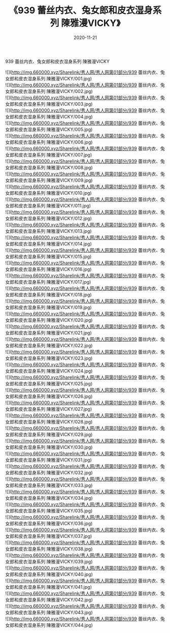 ﻿---
layout: post
title:  《939 蕾丝内衣、兔女郎和皮衣湿身系列 陳雅漫VICKY》
date:   2020-11-21
img: http://img.660000.xyz/Sharelink/秀人网/秀人网第01部分/939 蕾丝内衣、兔女郎和皮衣湿身系列 陳雅漫VICKY/000.jpg
categories: [美女, 清纯, 唯美]
---

939 蕾丝内衣、兔女郎和皮衣湿身系列 陳雅漫VICKY

  ![](http://img.660000.xyz/Sharelink/秀人网/秀人网第01部分/939 蕾丝内衣、兔女郎和皮衣湿身系列 陳雅漫VICKY/001.jpg) <br> ![](http://img.660000.xyz/Sharelink/秀人网/秀人网第01部分/939 蕾丝内衣、兔女郎和皮衣湿身系列 陳雅漫VICKY/002.jpg) <br> ![](http://img.660000.xyz/Sharelink/秀人网/秀人网第01部分/939 蕾丝内衣、兔女郎和皮衣湿身系列 陳雅漫VICKY/003.jpg) <br> ![](http://img.660000.xyz/Sharelink/秀人网/秀人网第01部分/939 蕾丝内衣、兔女郎和皮衣湿身系列 陳雅漫VICKY/004.jpg) <br> ![](http://img.660000.xyz/Sharelink/秀人网/秀人网第01部分/939 蕾丝内衣、兔女郎和皮衣湿身系列 陳雅漫VICKY/005.jpg) <br> ![](http://img.660000.xyz/Sharelink/秀人网/秀人网第01部分/939 蕾丝内衣、兔女郎和皮衣湿身系列 陳雅漫VICKY/006.jpg) <br> ![](http://img.660000.xyz/Sharelink/秀人网/秀人网第01部分/939 蕾丝内衣、兔女郎和皮衣湿身系列 陳雅漫VICKY/007.jpg) <br> ![](http://img.660000.xyz/Sharelink/秀人网/秀人网第01部分/939 蕾丝内衣、兔女郎和皮衣湿身系列 陳雅漫VICKY/008.jpg) <br> ![](http://img.660000.xyz/Sharelink/秀人网/秀人网第01部分/939 蕾丝内衣、兔女郎和皮衣湿身系列 陳雅漫VICKY/009.jpg) <br> ![](http://img.660000.xyz/Sharelink/秀人网/秀人网第01部分/939 蕾丝内衣、兔女郎和皮衣湿身系列 陳雅漫VICKY/010.jpg) <br> ![](http://img.660000.xyz/Sharelink/秀人网/秀人网第01部分/939 蕾丝内衣、兔女郎和皮衣湿身系列 陳雅漫VICKY/011.jpg) <br> ![](http://img.660000.xyz/Sharelink/秀人网/秀人网第01部分/939 蕾丝内衣、兔女郎和皮衣湿身系列 陳雅漫VICKY/012.jpg) <br> ![](http://img.660000.xyz/Sharelink/秀人网/秀人网第01部分/939 蕾丝内衣、兔女郎和皮衣湿身系列 陳雅漫VICKY/013.jpg) <br> ![](http://img.660000.xyz/Sharelink/秀人网/秀人网第01部分/939 蕾丝内衣、兔女郎和皮衣湿身系列 陳雅漫VICKY/014.jpg) <br> ![](http://img.660000.xyz/Sharelink/秀人网/秀人网第01部分/939 蕾丝内衣、兔女郎和皮衣湿身系列 陳雅漫VICKY/015.jpg) <br> ![](http://img.660000.xyz/Sharelink/秀人网/秀人网第01部分/939 蕾丝内衣、兔女郎和皮衣湿身系列 陳雅漫VICKY/016.jpg) <br> ![](http://img.660000.xyz/Sharelink/秀人网/秀人网第01部分/939 蕾丝内衣、兔女郎和皮衣湿身系列 陳雅漫VICKY/017.jpg) <br> ![](http://img.660000.xyz/Sharelink/秀人网/秀人网第01部分/939 蕾丝内衣、兔女郎和皮衣湿身系列 陳雅漫VICKY/018.jpg) <br> ![](http://img.660000.xyz/Sharelink/秀人网/秀人网第01部分/939 蕾丝内衣、兔女郎和皮衣湿身系列 陳雅漫VICKY/019.jpg) <br> ![](http://img.660000.xyz/Sharelink/秀人网/秀人网第01部分/939 蕾丝内衣、兔女郎和皮衣湿身系列 陳雅漫VICKY/020.jpg) <br> ![](http://img.660000.xyz/Sharelink/秀人网/秀人网第01部分/939 蕾丝内衣、兔女郎和皮衣湿身系列 陳雅漫VICKY/021.jpg) <br> ![](http://img.660000.xyz/Sharelink/秀人网/秀人网第01部分/939 蕾丝内衣、兔女郎和皮衣湿身系列 陳雅漫VICKY/022.jpg) <br> ![](http://img.660000.xyz/Sharelink/秀人网/秀人网第01部分/939 蕾丝内衣、兔女郎和皮衣湿身系列 陳雅漫VICKY/023.jpg) <br> ![](http://img.660000.xyz/Sharelink/秀人网/秀人网第01部分/939 蕾丝内衣、兔女郎和皮衣湿身系列 陳雅漫VICKY/024.jpg) <br> ![](http://img.660000.xyz/Sharelink/秀人网/秀人网第01部分/939 蕾丝内衣、兔女郎和皮衣湿身系列 陳雅漫VICKY/025.jpg) <br> ![](http://img.660000.xyz/Sharelink/秀人网/秀人网第01部分/939 蕾丝内衣、兔女郎和皮衣湿身系列 陳雅漫VICKY/026.jpg) <br> ![](http://img.660000.xyz/Sharelink/秀人网/秀人网第01部分/939 蕾丝内衣、兔女郎和皮衣湿身系列 陳雅漫VICKY/027.jpg) <br> ![](http://img.660000.xyz/Sharelink/秀人网/秀人网第01部分/939 蕾丝内衣、兔女郎和皮衣湿身系列 陳雅漫VICKY/028.jpg) <br> ![](http://img.660000.xyz/Sharelink/秀人网/秀人网第01部分/939 蕾丝内衣、兔女郎和皮衣湿身系列 陳雅漫VICKY/029.jpg) <br> ![](http://img.660000.xyz/Sharelink/秀人网/秀人网第01部分/939 蕾丝内衣、兔女郎和皮衣湿身系列 陳雅漫VICKY/030.jpg) <br> ![](http://img.660000.xyz/Sharelink/秀人网/秀人网第01部分/939 蕾丝内衣、兔女郎和皮衣湿身系列 陳雅漫VICKY/031.jpg) <br> ![](http://img.660000.xyz/Sharelink/秀人网/秀人网第01部分/939 蕾丝内衣、兔女郎和皮衣湿身系列 陳雅漫VICKY/032.jpg) <br> ![](http://img.660000.xyz/Sharelink/秀人网/秀人网第01部分/939 蕾丝内衣、兔女郎和皮衣湿身系列 陳雅漫VICKY/033.jpg) <br> ![](http://img.660000.xyz/Sharelink/秀人网/秀人网第01部分/939 蕾丝内衣、兔女郎和皮衣湿身系列 陳雅漫VICKY/034.jpg) <br> ![](http://img.660000.xyz/Sharelink/秀人网/秀人网第01部分/939 蕾丝内衣、兔女郎和皮衣湿身系列 陳雅漫VICKY/035.jpg) <br> ![](http://img.660000.xyz/Sharelink/秀人网/秀人网第01部分/939 蕾丝内衣、兔女郎和皮衣湿身系列 陳雅漫VICKY/036.jpg) <br> ![](http://img.660000.xyz/Sharelink/秀人网/秀人网第01部分/939 蕾丝内衣、兔女郎和皮衣湿身系列 陳雅漫VICKY/037.jpg) <br> ![](http://img.660000.xyz/Sharelink/秀人网/秀人网第01部分/939 蕾丝内衣、兔女郎和皮衣湿身系列 陳雅漫VICKY/038.jpg) <br> ![](http://img.660000.xyz/Sharelink/秀人网/秀人网第01部分/939 蕾丝内衣、兔女郎和皮衣湿身系列 陳雅漫VICKY/039.jpg) <br> ![](http://img.660000.xyz/Sharelink/秀人网/秀人网第01部分/939 蕾丝内衣、兔女郎和皮衣湿身系列 陳雅漫VICKY/040.jpg) <br> ![](http://img.660000.xyz/Sharelink/秀人网/秀人网第01部分/939 蕾丝内衣、兔女郎和皮衣湿身系列 陳雅漫VICKY/041.jpg) <br> ![](http://img.660000.xyz/Sharelink/秀人网/秀人网第01部分/939 蕾丝内衣、兔女郎和皮衣湿身系列 陳雅漫VICKY/042.jpg) <br> ![](http://img.660000.xyz/Sharelink/秀人网/秀人网第01部分/939 蕾丝内衣、兔女郎和皮衣湿身系列 陳雅漫VICKY/043.jpg) <br> ![](http://img.660000.xyz/Sharelink/秀人网/秀人网第01部分/939 蕾丝内衣、兔女郎和皮衣湿身系列 陳雅漫VICKY/044.jpg) <br>